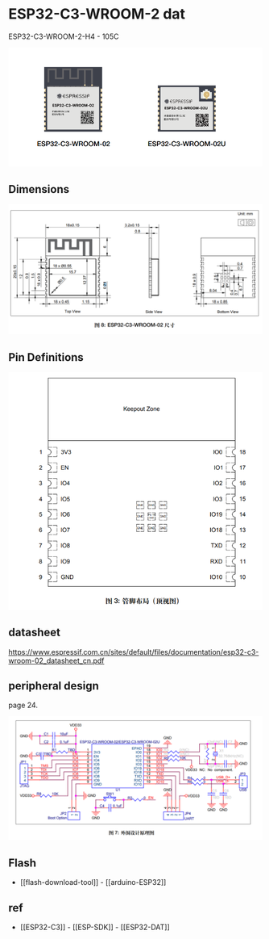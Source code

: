 

# ESP32-C3-WROOM-2 dat

ESP32-C3-WROOM-2-H4 - 105C



![](33-15-13-29-12-2022.png)


## Dimensions 
![](22-24-13-29-12-2022.png)

## Pin Definitions 
![](30-35-16-06-02-2023.png)


## datasheet 
https://www.espressif.com.cn/sites/default/files/documentation/esp32-c3-wroom-02_datasheet_cn.pdf

## peripheral design 

page 24. 

![](08-42-15-09-06-2023.png)



## Flash 

- [[flash-download-tool]] - [[arduino-ESP32]]


## ref 

- [[ESP32-C3]] - [[ESP-SDK]] - [[ESP32-DAT]]

